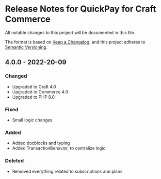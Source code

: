 # Release Notes for QuickPay for Craft Commerce

All notable changes to this project will be documented in this file.

The format is based on [Keep a Changelog](https://keepachangelog.com/en/1.0.0/), and this project adheres to [Semantic Versioning](https://semver.org/spec/v2.0.0.html).

## 4.0.0 - 2022-20-09

### Changed
* Upgraded to Craft 4.0
* Upgraded to Commerce 4.0
* Upgraded to PHP 8.0

### Fixed
* Small logic changes

### Added
* Added docblocks and typing
* Added TransactionBehavior, to centralize logic

### Deleted
* Removed everything related to subscriptions and plans